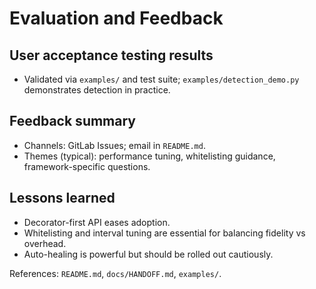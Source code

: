 # Evaluation and Feedback

## User acceptance testing results
- Validated via `examples/` and test suite; `examples/detection_demo.py` demonstrates detection in practice.

## Feedback summary
- Channels: GitLab Issues; email in `README.md`.
- Themes (typical): performance tuning, whitelisting guidance, framework-specific questions.

## Lessons learned
- Decorator-first API eases adoption.
- Whitelisting and interval tuning are essential for balancing fidelity vs overhead.
- Auto-healing is powerful but should be rolled out cautiously.

References: `README.md`, `docs/HANDOFF.md`, `examples/`.
